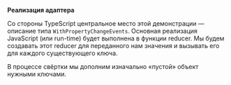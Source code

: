 **Реализация адаптера**

Со стороны TypeScript центральное место этой демонстрации — описание типа `WithPropertyChangeEvents`. Основная реализация JavaScript (или run-time) будет выполнена в функции reducer. Мы будем создавать этот reducer для переданного нам значения и вызывать его для каждого существующего ключа.

В процессе свёртки мы дополним изначально «пустой» объект нужными ключами.
